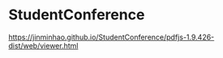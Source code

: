 # StudentConference

https://jinminhao.github.io/StudentConference/pdfjs-1.9.426-dist/web/viewer.html
